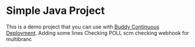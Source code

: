 # Simple Java Project
This is a demo project that you can use with [Buddy Continuous Deployment](https://buddy.works).
Adding some lines
Checking POLL scm
checking webhook for multibranc
